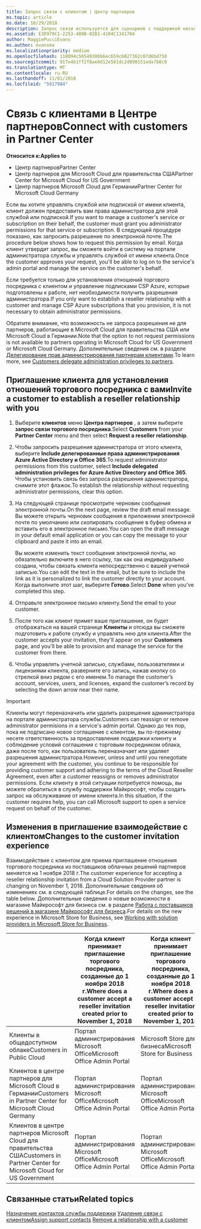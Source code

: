 ```yaml
---
title: Запрос связи с клиентом | Центр партнеров
ms.topic: article
ms.date: 10/29/2018
description: Запрос связи используется для сценариев с поддержкой нескольких партнеров и нескольких каналов. Он также используется, если клиент удаляет делегированные права администратора и вам нужно восстановить их для подготовки или поддержки клиента.
ms.assetid: E3D979C1-2253-408B-82B1-4104C1341704
author: MaggiePucciEvans
ms.author: evansma
ms.localizationpriority: medium
ms.openlocfilehash: 118094c56549306b6ec659c6827362c07d6bd750
ms.sourcegitcommit: 917e4b1ff2f8ae0d12e581dc2d098151eda7b8c0
ms.translationtype: MT
ms.contentlocale: ru-RU
ms.lasthandoff: 11/01/2018
ms.locfileid: "5917984"
---
```

# <a name="connect-with-customers-in-partner-center"></a><span data-ttu-id="6e126-104">Связь с клиентами в Центре партнеров</span><span class="sxs-lookup"><span data-stu-id="6e126-104">Connect with customers in Partner Center</span></span>

**<span data-ttu-id="6e126-105">Относится к:</span><span class="sxs-lookup"><span data-stu-id="6e126-105">Applies to</span></span>**

-  <span data-ttu-id="6e126-106">Центр партнеров</span><span class="sxs-lookup"><span data-stu-id="6e126-106">Partner Center</span></span>
-  <span data-ttu-id="6e126-107">Центр партнеров для Microsoft Cloud для правительства США</span><span class="sxs-lookup"><span data-stu-id="6e126-107">Partner Center for Microsoft Cloud for US Government</span></span>
-  <span data-ttu-id="6e126-108">Центр партнеров Microsoft Cloud для Германии</span><span class="sxs-lookup"><span data-stu-id="6e126-108">Partner Center for Microsoft Cloud Germany</span></span>

<span data-ttu-id="6e126-109">Если вы хотите управлять службой или подпиской от имени клиента, клиент должен предоставить вам права администратора для этой службой или подпиской.</span><span class="sxs-lookup"><span data-stu-id="6e126-109">If you want to manage a customer's service or subscription on their behalf, the customer must grant you administrator permissions for that service or subscription.</span></span> <span data-ttu-id="6e126-110">В следующей процедуре показано, как запросить разрешение по электронной почте.</span><span class="sxs-lookup"><span data-stu-id="6e126-110">The procedure below shows how to request this permission by email.</span></span> <span data-ttu-id="6e126-111">Когда клиент утвердит запрос, вы сможете войти в систему на портале администратора службы и управлять службой от имени клиента.</span><span class="sxs-lookup"><span data-stu-id="6e126-111">Once the customer approves your request, you'll be able to log on to the service's admin portal and manage the service on the customer's behalf.</span></span> 

<span data-ttu-id="6e126-112">Если требуется только для установления отношений торгового посредника с клиентом и управление подписками CSP Azure, которые подготовлены к работе, нет необходимости получить разрешения администратора.</span><span class="sxs-lookup"><span data-stu-id="6e126-112">If you only want to establish a reseller relationship with a customer and manage CSP Azure subscriptions that you provision, it is not necessary to obtain administrator permissions.</span></span>

<span data-ttu-id="6e126-113">Обратите внимание, что возможность не запроса разрешения не для партнеров, работающие в Microsoft Cloud для правительства США или Microsoft Cloud в Германии.</span><span class="sxs-lookup"><span data-stu-id="6e126-113">Note that the option to not request permissions is not available to partners operating in Microsoft Cloud for US Government or Microsoft Cloud Germany.</span></span> <span data-ttu-id="6e126-114">Дополнительные сведения см. в разделе [Делегирование прав администрирования партнерам клиентами](https://docs.microsoft.com/en-us/partner-center/customers_revoke_admin_privileges).</span><span class="sxs-lookup"><span data-stu-id="6e126-114">To learn more, see [Customers delegate administration privileges to partners](https://docs.microsoft.com/en-us/partner-center/customers_revoke_admin_privileges).</span></span>


## <a name="invite-a-customer-to-establish-a-reseller-relationship-with-you"></a><span data-ttu-id="6e126-115">Приглашение клиента для установления отношений торгового посредника с вами</span><span class="sxs-lookup"><span data-stu-id="6e126-115">Invite a customer to establish a reseller relationship with you</span></span>

1.  <span data-ttu-id="6e126-116">Выберите **клиентов** меню **Центра партнеров** , а затем выберите **запрос связи торгового посредника**.</span><span class="sxs-lookup"><span data-stu-id="6e126-116">Select **Customers** from your **Partner Center** menu and then select **Request a reseller relationship**.</span></span>

2.  <span data-ttu-id="6e126-117">Чтобы запросить разрешения администратора от этого клиента, выберите **Include делегированные права администрирования Azure Active Directory и Office 365**.</span><span class="sxs-lookup"><span data-stu-id="6e126-117">To request administrator permissions from this customer, select **Include delegated administration privileges for Azure Active Directory and Office 365**.</span></span> <span data-ttu-id="6e126-118">Чтобы установить связь без запроса разрешения администратора, снимите этот флажок.</span><span class="sxs-lookup"><span data-stu-id="6e126-118">To establish the relationship without requesting administrator permissions, clear this option.</span></span> 

3.  <span data-ttu-id="6e126-119">На следующей странице просмотрите черновик сообщения электронной почты.</span><span class="sxs-lookup"><span data-stu-id="6e126-119">On the next page, review the draft email message.</span></span> <span data-ttu-id="6e126-120">Вы можете открыть черновик сообщения в приложении электронной почте по умолчанию или скопировать сообщение в буфер обмена и вставить его в электронное письмо.</span><span class="sxs-lookup"><span data-stu-id="6e126-120">You can open the draft message in your default email application or you can copy the message to your clipboard and paste it into an email.</span></span> 

    <span data-ttu-id="6e126-121">Вы можете изменить текст сообщения электронной почты, но обязательно включите в него ссылку, так как она индивидуально создана, чтобы связать клиента непосредственно с вашей учетной записью.</span><span class="sxs-lookup"><span data-stu-id="6e126-121">You can edit the text in the email, but be sure to include the link as it is personalized to link the customer directly to your account.</span></span> <span data-ttu-id="6e126-122">Когда выполните этот шаг, выберите **Готово**.</span><span class="sxs-lookup"><span data-stu-id="6e126-122">Select **Done** when you’ve completed this step.</span></span>

3.  <span data-ttu-id="6e126-123">Отправьте электронное письмо клиенту.</span><span class="sxs-lookup"><span data-stu-id="6e126-123">Send the email to your customer.</span></span>

5.  <span data-ttu-id="6e126-124">После того как клиент примет ваше приглашение, он будет отображаться на вашей странице **Клиенты** и отсюда вы сможете подготовить к работе службу и управлять нею для клиента.</span><span class="sxs-lookup"><span data-stu-id="6e126-124">After the customer accepts your invitation, they'll appear on your **Customers** page, and you'll be able to provision and manage the service for the customer from there.</span></span>

 
6.  <span data-ttu-id="6e126-125">Чтобы управлять учетной записью, службами, пользователями и лицензиями клиента, разверните его запись, нажав кнопку со стрелкой вниз рядом с его именем.</span><span class="sxs-lookup"><span data-stu-id="6e126-125">To manage the customer’s account, services, users, and licenses, expand the customer’s record by selecting the down arrow near their name.</span></span>


> [!IMPORTANT]  
> <span data-ttu-id="6e126-126">Клиенты могут переназначить или удалить разрешения администратора на портале администратора службы.</span><span class="sxs-lookup"><span data-stu-id="6e126-126">Customers can reassign or remove administrator permisions in a service's admin portal.</span></span> <span data-ttu-id="6e126-127">Однако до тех пор, пока не подписано новое соглашение с клиентом, вы по-прежнему несете ответственность за предоставление поддержки клиенту и соблюдение условий соглашения с торговым посредником облака, даже после того, как пользователь переназначает или удаляет разрешения администратора.</span><span class="sxs-lookup"><span data-stu-id="6e126-127">However, unless and until you renegotiate your agreement with the customer, you continue to be responsible for providing customer support and adhering to the terms of the Cloud Reseller Agreement, even after a customer reassigns or removes administrator permissions.</span></span> <span data-ttu-id="6e126-128">Если клиенту в этой ситуации потребуется помощь, вы можете обратиться в службу поддержки Майкрософт, чтобы создать запрос на обслуживание от имени клиента.</span><span class="sxs-lookup"><span data-stu-id="6e126-128">In this situation, if the customer requires help, you can call Microsoft support to open a service request on behalf of the customer.</span></span>

## <a name="changes-to-the-customer-invitation-experience"></a><span data-ttu-id="6e126-129">Изменения в приглашение взаимодействие с клиентом</span><span class="sxs-lookup"><span data-stu-id="6e126-129">Changes to the customer invitation experience</span></span>
<span data-ttu-id="6e126-130">Взаимодействие с клиентом для приема приглашение отношения торгового посредника из поставщиков облачных решений партнеров меняется на 1 ноября 2018 г.</span><span class="sxs-lookup"><span data-stu-id="6e126-130">The customer experience for accepting a reseller relationship invitation from a Cloud Solution Provider partner is changing on November 1, 2018.</span></span> <span data-ttu-id="6e126-131">Дополнительные сведения об изменениях см. в следующей таблице.</span><span class="sxs-lookup"><span data-stu-id="6e126-131">For details on the changes, see the table below.</span></span> <span data-ttu-id="6e126-132">Дополнительные сведения о новые возможности в магазине Майкрософт для бизнеса см. в разделе [Работа с поставщиков решений в магазине Майкрософт для бизнеса](https://docs.microsoft.com/en-us/microsoft-store/work-with-partner-microsoft-store-business).</span><span class="sxs-lookup"><span data-stu-id="6e126-132">For details on the new experience in Microsoft Store for Business, see [Working with solution providers in Microsoft Store for Business](https://docs.microsoft.com/en-us/microsoft-store/work-with-partner-microsoft-store-business).</span></span>

|  | <span data-ttu-id="6e126-133">Когда клиент принимает приглашение торгового посредника, созданные до 1 ноября 2018 г.</span><span class="sxs-lookup"><span data-stu-id="6e126-133">Where does a customer accept a reseller invitation created prior to November 1, 2018</span></span> | <span data-ttu-id="6e126-134">Когда клиент принимает приглашение торгового посредника, созданные до 1 ноября 2018 г.</span><span class="sxs-lookup"><span data-stu-id="6e126-134">Where does a customer accept a reseller invitation created prior to November 1, 2018</span></span> |
|---------|---------|---------
| <span data-ttu-id="6e126-135">Клиенты в общедоступном облаке</span><span class="sxs-lookup"><span data-stu-id="6e126-135">Customers in Public Cloud</span></span> | <span data-ttu-id="6e126-136">Портал администрирования Microsoft Office</span><span class="sxs-lookup"><span data-stu-id="6e126-136">Microsoft Office Admin Portal</span></span> | <span data-ttu-id="6e126-137">Microsoft Store для бизнеса</span><span class="sxs-lookup"><span data-stu-id="6e126-137">Microsoft Store for Business</span></span> |
| <span data-ttu-id="6e126-138">Клиентов в центре партнеров для Microsoft Cloud в Германии</span><span class="sxs-lookup"><span data-stu-id="6e126-138">Customers in Partner Center for Microsoft Cloud Germany</span></span> | <span data-ttu-id="6e126-139">Портал администрирования Microsoft Office</span><span class="sxs-lookup"><span data-stu-id="6e126-139">Microsoft Office Admin Portal</span></span> | <span data-ttu-id="6e126-140">Портал администрирования Microsoft Office</span><span class="sxs-lookup"><span data-stu-id="6e126-140">Microsoft Office Admin Portal</span></span> |
| <span data-ttu-id="6e126-141">Клиентов в центре партнеров Microsoft Cloud для правительства США</span><span class="sxs-lookup"><span data-stu-id="6e126-141">Customers in Partner Center for Microsoft Cloud for US Government</span></span> | <span data-ttu-id="6e126-142">Портал администрирования Microsoft Office</span><span class="sxs-lookup"><span data-stu-id="6e126-142">Microsoft Office Admin Portal</span></span> | <span data-ttu-id="6e126-143">Портал администрирования Microsoft Office</span><span class="sxs-lookup"><span data-stu-id="6e126-143">Microsoft Office Admin Portal</span></span> |


## <a name="related-topics"></a><span data-ttu-id="6e126-144">Связанные статьи</span><span class="sxs-lookup"><span data-stu-id="6e126-144">Related topics</span></span>

<span data-ttu-id="6e126-145">[Назначение контактов службы поддержки](assign-support-contacts.md)
[Удаление связи с клиентом](remove-a-relationship.md)</span><span class="sxs-lookup"><span data-stu-id="6e126-145">[Assign support contacts](assign-support-contacts.md)
[Remove a relationship with a customer](remove-a-relationship.md)</span></span>